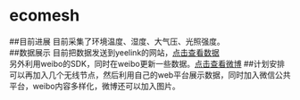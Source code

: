 ecomesh
=======
##目前进展
目前采集了环境温度、湿度、大气压、光照强度。  
##数据展示
目前把数据发送到yeelink的网站，[点击查看数据](http://www.yeelink.net/devices/3762# "阳台大叔")  
另外利用weibo的SDK，同时在weibo更新一些数据。[点击查看微博](http://weibo.com/u/3551343502 "阳台大叔")
##计划安排
可以再加入几个无线节点，然后利用自己的web平台展示数据，同时加入微信公共平台，weibo内容多样化，微博还可以加入图片。